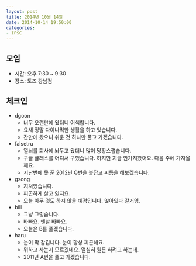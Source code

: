```yaml
---
layout: post
title: 2014년 10월 14일
date: 2014-10-14 19:50:00
categories:
- IPSC
---
```


## 모임

* 시간: 오후 7:30 ~ 9:30
* 장소: 토즈 강남점

## 체크인

* dgoon
    * 너무 오랜만에 왔더니 어색합니다.
    * 요새 정말 다이나믹한 생활을 하고 있습니다.
    * 간만에 왔으니 쉬운 것 하나만 풀고 가겠습니다.
* falsetru
    * 열쇠를 회사에 놔두고 왔더니 많이 당황스럽습니다.
    * 구글 글래스를 어디서 구했습니다. 하지만 지금 안가져왔어요. 다음 주에 가져올께요.
    * 지난번에 못 푼 2012년 Q번을 붙잡고 씨름을 해보겠습니다.
* gsong
    * 지쳐있습니다.
    * 피곤하게 살고 있지요.
    * 오늘 아무 것도 하지 않을 예정입니다. 앉아있다 갈거임.
* bill
    * 그냥 그렇습니다.
    * 바빠요. 맨날 바빠요.
    * 오늘은 B를 풀겠습니다.
* haru
    * 눈이 막 감깁니다. 눈이 항상 피곤해요.
    * 뭐하고 사는지 모르겠네요. 열심히 뭔든 하려고 하는데.
    * 2011년 A번을 풀고 가겠습니다.

